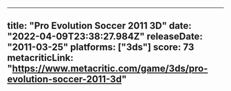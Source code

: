 
---
title: "Pro Evolution Soccer 2011 3D"
date: "2022-04-09T23:38:27.984Z"
releaseDate: "2011-03-25"
platforms: ["3ds"]
score: 73
metacriticLink: "https://www.metacritic.com/game/3ds/pro-evolution-soccer-2011-3d"
---
